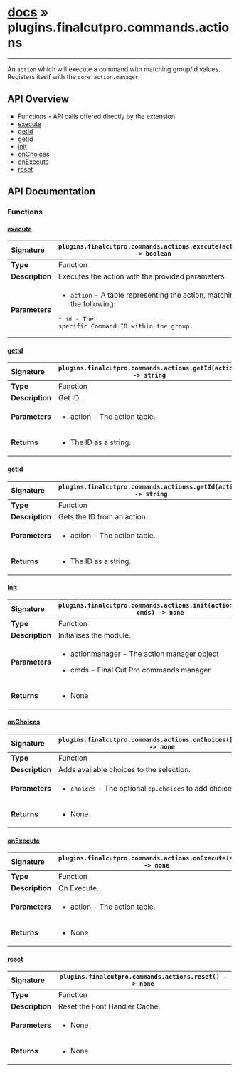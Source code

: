 # [docs](index.md) » plugins.finalcutpro.commands.actions
---

An `action` which will execute a command with matching group/id values.
Registers itself with the `core.action.manager`.

## API Overview
* Functions - API calls offered directly by the extension
 * [execute](#execute)
 * [getId](#getid)
 * [getId](#getid)
 * [init](#init)
 * [onChoices](#onchoices)
 * [onExecute](#onexecute)
 * [reset](#reset)

## API Documentation

### Functions

#### [execute](#execute)
| <span style="float: left;">**Signature**</span> | <span style="float: left;">`plugins.finalcutpro.commands.actions.execute(action) -> boolean` </span>                                                          |
| -----------------------------------------------------|---------------------------------------------------------------------------------------------------------|
| **Type**                                             | Function                                                                                         |
| **Description**                                      | Executes the action with the provided parameters.                                                                                         |
| **Parameters**                                       | <ul><li><code>action</code>  - A table representing the action, matching the following:</li></ul><pre><code>* `id`      - The specific Command ID within the group.</code></pre>   |

#### [getId](#getid)
| <span style="float: left;">**Signature**</span> | <span style="float: left;">`plugins.finalcutpro.commands.actions.getId(action) -> string` </span>                                                          |
| -----------------------------------------------------|---------------------------------------------------------------------------------------------------------|
| **Type**                                             | Function                                                                                         |
| **Description**                                      | Get ID.                                                                                         |
| **Parameters**                                       | <ul><li>action - The action table.</li></ul>   |
| **Returns**                                          | <ul><li>The ID as a string.</li></ul>            |

#### [getId](#getid)
| <span style="float: left;">**Signature**</span> | <span style="float: left;">`plugins.finalcutpro.commands.actionss.getId(action) -> string` </span>                                                          |
| -----------------------------------------------------|---------------------------------------------------------------------------------------------------------|
| **Type**                                             | Function                                                                                         |
| **Description**                                      | Gets the ID from an action.                                                                                         |
| **Parameters**                                       | <ul><li>action - The action table.</li></ul>   |
| **Returns**                                          | <ul><li>The ID as a string.</li></ul>            |

#### [init](#init)
| <span style="float: left;">**Signature**</span> | <span style="float: left;">`plugins.finalcutpro.commands.actions.init(actionmanager, cmds) -> none` </span>                                                          |
| -----------------------------------------------------|---------------------------------------------------------------------------------------------------------|
| **Type**                                             | Function                                                                                         |
| **Description**                                      | Initialises the module.                                                                                         |
| **Parameters**                                       | <ul><li>actionmanager - The action manager object</li></ul><ul><li>cmds - Final Cut Pro commands manager</li></ul>   |
| **Returns**                                          | <ul><li>None</li></ul>            |

#### [onChoices](#onchoices)
| <span style="float: left;">**Signature**</span> | <span style="float: left;">`plugins.finalcutpro.commands.actions.onChoices([choices]) -> none` </span>                                                          |
| -----------------------------------------------------|---------------------------------------------------------------------------------------------------------|
| **Type**                                             | Function                                                                                         |
| **Description**                                      | Adds available choices to the selection.                                                                                         |
| **Parameters**                                       | <ul><li><code>choices</code> - The optional <code>cp.choices</code> to add choices to.</li></ul>   |
| **Returns**                                          | <ul><li>None</li></ul>            |

#### [onExecute](#onexecute)
| <span style="float: left;">**Signature**</span> | <span style="float: left;">`plugins.finalcutpro.commands.actions.onExecute(action) -> none` </span>                                                          |
| -----------------------------------------------------|---------------------------------------------------------------------------------------------------------|
| **Type**                                             | Function                                                                                         |
| **Description**                                      | On Execute.                                                                                         |
| **Parameters**                                       | <ul><li>action - The action table.</li></ul>   |
| **Returns**                                          | <ul><li>None</li></ul>            |

#### [reset](#reset)
| <span style="float: left;">**Signature**</span> | <span style="float: left;">`plugins.finalcutpro.commands.actions.reset() -> none` </span>                                                          |
| -----------------------------------------------------|---------------------------------------------------------------------------------------------------------|
| **Type**                                             | Function                                                                                         |
| **Description**                                      | Reset the Font Handler Cache.                                                                                         |
| **Parameters**                                       | <ul><li>None</li></ul>   |
| **Returns**                                          | <ul><li>None</li></ul>            |

